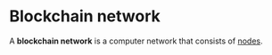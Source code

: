 # Blockchain network

A **blockchain network** is a computer network that consists of [nodes](/en/blockchain/node/).
